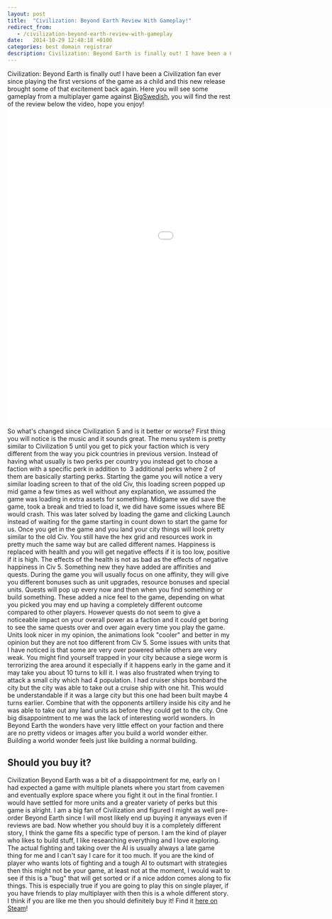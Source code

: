 ```yaml
---
layout: post
title:  "Civilization: Beyond Earth Review With Gameplay!"
redirect_from:
   - /civilization-beyond-earth-review-with-gameplay
date:   2014-10-29 12:48:18 +0100
categories: best domain registrar
description: Civilization: Beyond Earth is finally out! I have been a Civilization fan ever since playing the first versions of the game as a child and this new release brought some of that excitement back again.
---
```


Civilization: Beyond Earth is finally out! I have been a Civilization fan ever since playing the first versions of the game as a child and this new release brought some of that excitement back again. Here you will see some gameplay from a multiplayer game against [BigSwedish](https://www.youtube.com/user/hugeswedish "BigSwdish on Youtube"), you will find the rest of the review below the video, hope you enjoy! <iframe allowfullscreen="allowfullscreen" frameborder="0" height="720" src="//www.youtube.com/embed/IFQuS7NrbP8" width="1280"></iframe> So what's changed since Civilization 5 and is it better or worse? First thing you will notice is the music and it sounds great. The menu system is pretty similar to Civilization 5 until you get to pick your faction which is very different from the way you pick countries in previous version. Instead of having what usually is two perks per country you instead get to chose a faction with a specific perk in addition to  3 additional perks where 2 of them are basically starting perks. Starting the game you will notice a very similar loading screen to that of the old Civ, this loading screen popped up mid game a few times as well without any explanation, we assumed the game was loading in extra assets for something. Midgame we did save the game, took a break and tried to load it, we did have some issues where BE would crash. This was later solved by loading the game and clicking Launch instead of waiting for the game starting in count down to start the game for us. Once you get in the game and you land your city things will look pretty similar to the old Civ. You still have the hex grid and resources work in pretty much the same way but are called different names. Happiness is replaced with health and you will get negative effects if it is too low, positive if it is high. The effects of the health is not as bad as the effects of negative happiness in Civ 5. Something new they have added are affinities and quests. During the game you will usually focus on one affinity, they will give you different bonuses such as unit upgrades, resource bonuses and special units. Quests will pop up every now and then when you find something or build something. These added a nice feel to the game, depending on what you picked you may end up having a completely different outcome compared to other players. However quests do not seem to give a noticeable impact on your overall power as a faction and it could get boring to see the same quests over and over again every time you play the game. Units look nicer in my opinion, the animations look "cooler" and better in my opinion but they are not too different from Civ 5. Some issues with units that I have noticed is that some are very over powered while others are very weak. You might find yourself trapped in your city because a siege worm is terrorizing the area around it especially if it happens early in the game and it may take you about 10 turns to kill it. I was also frustrated when trying to attack a small city which had 4 population. I had cruiser ships bombard the city but the city was able to take out a cruise ship with one hit. This would be understandable if it was a large city but this one had been built maybe 4 turns earlier. Combine that with the opponents artillery inside his city and he was able to take out any land units as before they could get to the city. One big disappointment to me was the lack of interesting world wonders. In Beyond Earth the wonders have very little effect on your faction and there are no pretty videos or images after you build a world wonder either. Building a world wonder feels just like building a normal building.

Should you buy it?
------------------

 Civilization Beyond Earth was a bit of a disappointment for me, early on I had expected a game with multiple planets where you start from cavemen and eventually explore space where you fight it out in the final frontier. I would have settled for more units and a greater variety of perks but this game is alright. I am a big fan of Civilization and figured I might as well pre-order Beyond Earth since I will most likely end up buying it anyways even if reviews are bad. Now whether you should buy it is a completely different story, I think the game fits a specific type of person. I am the kind of player who likes to build stuff, I like researching everything and I love exploring. The actual fighting and taking over the AI is usually always a late game thing for me and I can't say I care for it too much. If you are the kind of player who wants lots of fighting and a tough AI to outsmart with strategies then this might not be your game, at least not at the moment, I would wait to see if this is a "bug" that will get sorted or if a nice addon comes along to fix things. This is especially true if you are going to play this on single player, if you have friends to play multiplayer with then this is a whole different story. I think if you are like me then you should definitely buy it! Find it [here on Steam](http://store.steampowered.com/app/65980/ "Civilization Beyond Earth on Steam")!